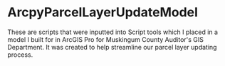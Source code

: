 # ArcpyParcelLayerUpdateModel
These are scripts that were inputted into Script tools which I placed in a model I built for in ArcGIS Pro for Muskingum County Auditor's GIS Department. It was created to help streamline our parcel layer updating process.
